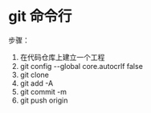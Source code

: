 # git 命令行

步骤：
1. 在代码仓库上建立一个工程
2. git config --global core.autocrlf false
3. git clone <url>
4. git add -A
5. git commit -m <comment>
6. git push origin <branch name>


